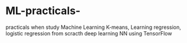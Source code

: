 # ML-practicals-
practicals when study Machine Learning 
K-means, Learning regression, logistic regression from scracth 
deep learning NN using TensorFlow 
